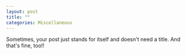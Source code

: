 ```yaml
---
layout: post
title: ""
categories: Miscellaneous
---
```

Sometimes, your post just stands for itself and doesn't need a title. And that's fine, too!!
